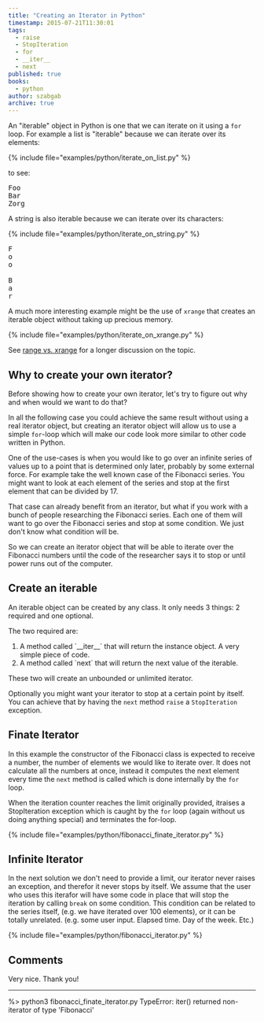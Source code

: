 ```yaml
---
title: "Creating an Iterator in Python"
timestamp: 2015-07-21T11:30:01
tags:
  - raise
  - StopIteration
  - for
  - __iter__
  - next
published: true
books:
  - python
author: szabgab
archive: true
---
```



An "iterable" object in Python is one that we can iterate on it using a `for` loop.
For example a list is "iterable" because we can iterate over its elements:

{% include file="examples/python/iterate_on_list.py" %}

to see:

<pre>
Foo
Bar
Zorg
</pre>


A string is also iterable because we can iterate over its characters:

{% include file="examples/python/iterate_on_string.py" %}

<pre>
F
o
o

B
a
r
</pre>

A much more interesting example might be the use of `xrange` that creates
an iterable object without taking up precious memory.

{% include file="examples/python/iterate_on_xrange.py" %}

See [range vs. xrange](/range-vs-xrange-in-python)
for a longer discussion on the topic.

## Why to create your own iterator?

Before showing how to create your own iterator, let's try to figure out why
and when would we want to do that?

In all the following case you could achieve the same result without
using a real iterator object, but creating an iterator object will allow us to
use a simple `for`-loop which will make our code look more similar to
other code written in Python.

One of the use-cases is when you would like to go over an infinite series of
values up to a point that is determined only later, probably by some external force.
For example take the well known case of the Fibonacci series.
You might want to look at each element of the series and stop at the first element
that can be divided by 17.

That case can already benefit from an iterator, but what if you work with a bunch
of people researching the Fibonacci series. Each one of them will want to go
over the Fibonacci series and stop at some condition. We just don't know what
condition will be.

So we can create an iterator object that will be able to iterate over the Fibonacci
numbers until the code of the researcher says it to stop or until power runs out of
the computer.

## Create an iterable

An iterable object can be created by any class. It only needs 3 things:
2 required and one optional.

The two required are:

<ol>
  <li>A method called `__iter__` that will return the instance object. A very simple piece of code.</li>
  <li>A method called `next` that will return the next value of the iterable.</li>
</ol>

These two will create an unbounded or unlimited iterator.

Optionally you might want your iterator to stop at a certain point by itself. You can achieve that
by having the `next` method `raise` a `StopIteration` exception.

## Finate Iterator

In this example the constructor of the Fibonacci class is expected to receive a number,
the number of elements we would like to iterate over. It does not calculate all the numbers
at once, instead it computes the next element every time the `next` method is called
which is done internally by the `for` loop.

When the iteration counter reaches the limit originally provided, itraises a StopIteration
exception which is caught by the `for` loop (again without us doing anything special)
and terminates the for-loop.

{% include file="examples/python/fibonacci_finate_iterator.py" %}

## Infinite Iterator

In the next solution we don't need to provide a limit, our iterator never raises
an exception, and therefor it never stops by itself. We assume that the user
who uses this iterafor will have some code in place that will stop the iteration
by calling `break` on some condition.
This condition can be related to the series itself, (e.g. we have iterated over 100
elements), or it can be totally unrelated. (e.g. some user input. Elapsed time.
Day of the week. Etc.)

{% include file="examples/python/fibonacci_iterator.py" %}


## Comments

Very nice. Thank you!

<hr>

%> python3 fibonacci_finate_iterator.py
TypeError: iter() returned non-iterator of type 'Fibonacci'

